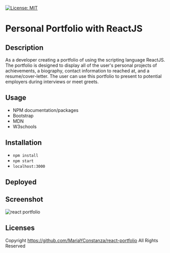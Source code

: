 [![License: MIT](https://img.shields.io/badge/License-MIT-yellow.svg)](https://opensource.org/licenses/MIT)

# Personal Portfolio with ReactJS

## Description
As a developer creating a portfolio of using the scripting language ReactJS. The portfolio is designed to display all of the user's personal projects of achievements,
a biography, contact information to reached at, and a resume/cover-letter. The user can use this portfolio to present to potential employers during interviews or meet greets.

## Usage
- NPM documentation/packages
- Bootstrap
- MDN
- W3schools

## Installation
- `npm install`
- `npm start`
- `localhost:3000`

## Deployed


## Screenshot
![react portfolio](https://user-images.githubusercontent.com/112887914/206327979-885f3063-10b1-4a72-ab6a-c082a79937e9.png)

## Licenses
Copyright https://github.com/MariaYConstanza/react-portfolio All Rights Reserved
